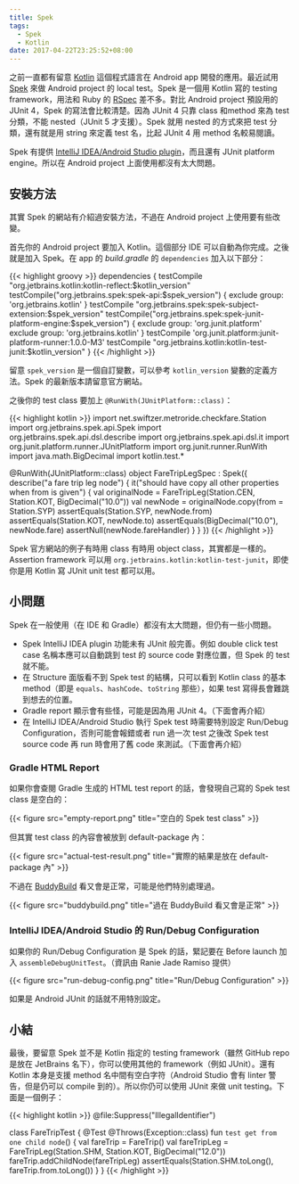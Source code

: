 ```yaml
---
title: Spek
tags:
  - Spek
  - Kotlin
date: 2017-04-22T23:25:52+08:00
---
```



之前一直都有留意 [Kotlin](https://kotlinlang.org/) 這個程式語言在 Android app 開發的應用。最近試用 [Spek](http://spekframework.org/) 來做 Android project 的 local test。Spek 是一個用 Kotlin 寫的 testing framework，用法和 Ruby 的 [RSpec](http://rspec.info/) 差不多。對比 Android project 預設用的 JUnit 4，Spek 的寫法會比較清楚。因為 JUnit 4 只靠 class 和method 來為 test 分類，不能 nested（JUnit 5 才支援）。Spek 就用 nested 的方式來把 test 分類，還有就是用 string 來定義 test 名，比起 JUnit 4 用 method 名較易閱讀。

Spek 有提供 [IntelliJ IDEA/Android Studio plugin](https://plugins.jetbrains.com/plugin/8564-spek)，而且還有 JUnit platform engine。所以在 Android project 上面使用都沒有太大問題。

<!--more-->

## 安裝方法

其實 Spek 的網站有介紹過安裝方法，不過在 Android project 上使用要有些改變。

首先你的 Android project 要加入 Kotlin。這個部分 IDE 可以自動為你完成。之後就是加入 Spek。在 app 的 *build.gradle* 的 `dependencies` 加入以下部分：

{{< highlight groovy >}}
dependencies {
    testCompile "org.jetbrains.kotlin:kotlin-reflect:$kotlin_version"
    testCompile("org.jetbrains.spek:spek-api:$spek_version") {
        exclude group: 'org.jetbrains.kotlin'
    }
    testCompile "org.jetbrains.spek:spek-subject-extension:$spek_version"
    testCompile("org.jetbrains.spek:spek-junit-platform-engine:$spek_version") {
        exclude group: 'org.junit.platform'
        exclude group: 'org.jetbrains.kotlin'
    }
    testCompile 'org.junit.platform:junit-platform-runner:1.0.0-M3'
    testCompile "org.jetbrains.kotlin:kotlin-test-junit:$kotlin_version"
}
{{< /highlight >}}

留意 `spek_version` 是一個自訂變數，可以參考 `kotlin_version` 變數的定義方法。Spek 的最新版本請留意官方網站。

之後你的 test class 要加上 `@RunWith(JUnitPlatform::class)`：

{{< highlight kotlin >}}
import net.swiftzer.metroride.checkfare.Station
import org.jetbrains.spek.api.Spek
import org.jetbrains.spek.api.dsl.describe
import org.jetbrains.spek.api.dsl.it
import org.junit.platform.runner.JUnitPlatform
import org.junit.runner.RunWith
import java.math.BigDecimal
import kotlin.test.*


@RunWith(JUnitPlatform::class)
object FareTripLegSpec : Spek({
    describe("a fare trip leg node") {
        it("should have copy all other properties when from is given") {
            val originalNode = FareTripLeg(Station.CEN, Station.KOT, BigDecimal("10.0"))
            val newNode = originalNode.copy(from = Station.SYP)
            assertEquals(Station.SYP, newNode.from)
            assertEquals(Station.KOT, newNode.to)
            assertEquals(BigDecimal("10.0"), newNode.fare)
            assertNull(newNode.fareHandler)
        }
    }
})
{{< /highlight >}}

Spek 官方網站的例子有時用 class 有時用 object class，其實都是一樣的。Assertion framework 可以用 `org.jetbrains.kotlin:kotlin-test-junit`，即使你是用 Kotlin 寫 JUnit unit test 都可以用。

## 小問題

Spek 在一般使用（在 IDE 和 Gradle）都沒有太大問題，但仍有一些小問題。

- Spek IntelliJ IDEA plugin 功能未有 JUnit 般完善。例如 double click test case 名稱本應可以自動跳到 test 的 source code 對應位置，但 Spek 的 test 就不能。
- 在 Structure 面版看不到 Spek test 的結構，只可以看到 Kotlin class 的基本 method（即是 `equals`、`hashCode`、`toString` 那些），如果 test 寫得長會難跳到想去的位置。
- Gradle report 顯示會有些怪，可能是因為用 JUnit 4。（下面會再介紹）
- 在 IntelliJ IDEA/Android Studio 執行 Spek test 時需要特別設定 Run/Debug Configuration，否則可能會報錯或者 run 過一次 test 之後改 Spek test source code 再 run 時會用了舊 code 來測試。（下面會再介紹）

### Gradle HTML Report

如果你會查閱 Gradle 生成的 HTML test report 的話，會發現自己寫的 Spek test class 是空白的：

{{< figure src="empty-report.png" title="空白的 Spek test class" >}}

但其實 test class 的內容會被放到 default-package 內：

{{< figure src="actual-test-result.png" title="實際的結果是放在 default-package 內" >}}

不過在 [BuddyBuild](https://buddybuild.com) 看又會是正常，可能是他們特別處理過。

{{< figure src="buddybuild.png" title="過在 BuddyBuild 看又會是正常" >}}

### IntelliJ IDEA/Android Studio 的 Run/Debug Configuration

如果你的 Run/Debug Configuration 是 Spek 的話，緊記要在 Before launch 加入 `assembleDebugUnitTest`。（資訊由 Ranie Jade Ramiso 提供）

{{< figure src="run-debug-config.png" title="Run/Debug Configuration" >}}

如果是 Android JUnit 的話就不用特別設定。

## 小結

最後，要留意 Spek 並不是 Kotlin 指定的 testing framework（雖然 GitHub repo 是放在 JetBrains 名下），你可以使用其他的 framework（例如 JUnit）。還有 Kotlin 本身是支援 method 名中間有空白字符（Android Studio 會有 linter 警告，但是仍可以 compile 到的）。所以你仍可以使用 JUnit 來做 unit testing。下面是一個例子：

{{< highlight kotlin >}}
@file:Suppress("IllegalIdentifier")

class FareTripTest {
    @Test
    @Throws(Exception::class)
    fun `test get from one child node`() {
        val fareTrip = FareTrip()
        val fareTripLeg = FareTripLeg(Station.SHM, Station.KOT, BigDecimal("12.0"))
        fareTrip.addChildNode(fareTripLeg)
        assertEquals(Station.SHM.toLong(), fareTrip.from.toLong())
    }
}
{{< /highlight >}}
